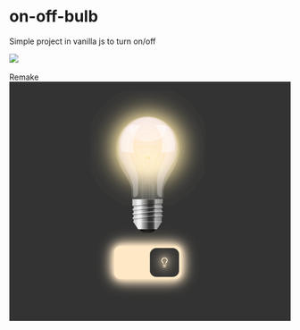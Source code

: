 # on-off-bulb

Simple project in vanilla js to turn on/off

![](https://i.imgur.com/iWoIRFD.png)

Remake
![](https://github.com/Cuervo279/on-off-bulb/blob/main/img1.jpeg)
